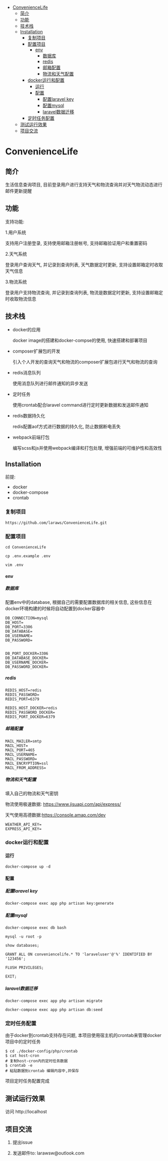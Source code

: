 -   [ConvenienceLife](#conveniencelife)
    -   [简介](#简介)
    -   [功能](#功能)
    -   [技术栈](#技术栈)
    -   [Installation](#installation)
        -   [复制项目](#复制项目)
        -   [配置项目](#配置项目)
            -   [env](#env)
                -   [数据库](#数据库)
                -   [redis](#redis)
                -   [邮箱配置](#邮箱配置)
                -   [物流和天气配置](#物流和天气配置)
        -   [docker运行和配置](#docker运行和配置)
            -   [运行](#运行)
            -   [配置](#配置)
                -   [配置laravel key](#配置laravel-key)
                -   [配置mysql](#配置mysql)
                -   [laravel数据迁移](#laravel数据迁移)
        -   [定时任务配置](#定时任务配置)
    -   [测试运行效果](#测试运行效果)
    -   [项目交流](#项目交流)

ConvenienceLife
===============

简介
----

生活信息查询项目,
目前登录用户进行支持天气和物流查询并对天气物流动态进行邮件更新提醒

功能
----

支持功能:

1.用户系统

支持用户注册登录, 支持使用邮箱注册帐号, 支持邮箱验证用户和重置密码

2.天气系统

登录用户查询天气, 并记录到查询列表, 天气数据定时更新,
支持设置邮箱定时收取天气信息

3.物流系统

登录用户支持物流查询, 并记录到查询列表, 物流是数据定时更新,
支持设置邮箱定时收取物流信息

技术栈
------

-   docker的应用

    docker image的搭建和docker-compse的使用, 快速搭建和部署项目

-   composer扩展包的开发

    引入个人开发的查询天气和物流的composer扩展包进行天气和物流的查询

-   redis消息队列

    使用消息队列进行邮件通知的异步发送

-   定时任务

    使用crontab配合laravel command进行定时更新数据和发送邮件通知

-   redis数据持久化

    redis配置aof方式进行数据的持久化, 防止数据断电丢失

-   webpack前端打包

    编写scss和js并使用webpack编译和打包处理, 增强前端的可维护性和高效性

Installation
------------

前提:

-   docker
-   docker-compose
-   crontab

### 复制项目

``` {.bash}
https://github.com/laraws/ConvenienceLife.git
```

### 配置项目

    cd ConvenienceLife

``` {.bash}
cp .env.example .env
```

``` {.bash}
vim .env
```

#### env

##### 数据库

配置env中的database, 根据自己的需要配置数据库的相关信息,
这些信息在docker环境构建的时候将自动配置到docker容器中

``` {.dotenv}
DB_CONNECTION=mysql
DB_HOST=
DB_PORT=3306
DB_DATABASE=
DB_USERNAME=
DB_PASSWORD=


DB_PORT_DOCKER=3306
DB_DATABASE_DOCKER=
DB_USERNAME_DOCKER=
DB_PASSWORD_DOCKER=
```

##### redis

    REDIS_HOST=redis
    REDIS_PASSWORD=
    REDIS_PORT=6379

    REDIS_HOST_DOCKER=redis
    REDIS_PASSWORD_DOCKER=
    REDIS_PORT_DOCKER=6379

##### 邮箱配置

    MAIL_MAILER=smtp
    MAIL_HOST=
    MAIL_PORT=465
    MAIL_USERNAME=
    MAIL_PASSWORD=
    MAIL_ENCRYPTION=ssl
    MAIL_FROM_ADDRESS=

##### 物流和天气配置

填入自己的物流和天气密钥

物流使用极速数据: https://www.jisuapi.com/api/express/

天气使用高德数据:https://console.amap.com/dev

    WEATHER_API_KEY=
    EXPRESS_API_KEY=

### docker运行和配置

#### 运行

    docker-compose up -d 

#### 配置

##### 配置laravel key

``` {.bash}
docker-compose exec app php artisan key:generate
```

##### 配置mysql

``` {.bash}
docker-compose exec db bash
```

``` {.bash}
mysql -u root -p
```

``` {.bash}
show databases;
```

``` {.bash}
GRANT ALL ON conveniencelife.* TO 'laraveluser'@'%' IDENTIFIED BY '123456';
```

``` {.bash}
FLUSH PRIVILEGES;
```

``` {.bash}
EXIT;
```

##### laravel数据迁移

``` {.bash}
docker-compose exec app php artisan migrate
```

``` {.bash}
docker-compose exec app php artisan db:seed
```

### 定时任务配置

由于docker到crontab支持存在问题,
本项目使用宿主机的crontab来管理docker项目中的定时任务

``` {.bash}
$ cd ./docker-config/php/crontab
$ cat host-cron
# 复制host-cron内的定时任务数据
$ crontab -e
# 粘贴数据到crontab 编辑内容中,并保存
```

项目定时任务配置完成

测试运行效果
------------

访问 http://localhost

项目交流
--------

1.  提出issue

2.  发送邮件to: larawsw\@outlook.com
